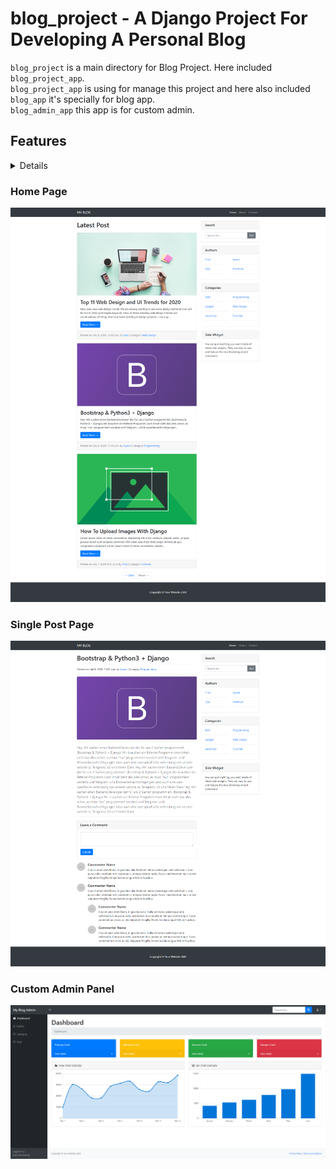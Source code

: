 # blog_project - A Django Project For Developing A Personal Blog

`blog_project` is a main directory for Blog Project. Here included `blog_project_app`.<br/>
`blog_project_app` is using for manage this project and here also included `blog_app` it's specially for blog app.<br/>
`blog_admin_app` this app is for custom admin.

## Features
<details>
	<p>Create Post</p>
	<p>Upload Image</p>
	<p>Set Post Author</p>
	<p>Set Post Category</p>
	<p>Post Filter By Author & Category</p>
</details>

### Home Page
![](media/screenshot/home.png)


### Single Post Page
![](media/screenshot/single.png)


### Custom Admin Panel
![](media/screenshot/custom_admin.png)

